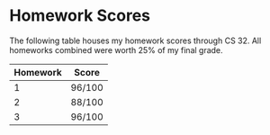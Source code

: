 # Homework Scores

The following table houses my homework scores through CS 32. All homeworks combined were worth 25% of my final grade.

| Homework | Score |
| ------- | ----- |
| 1 | 96/100 |
| 2 | 88/100 |
| 3 | 96/100 |

